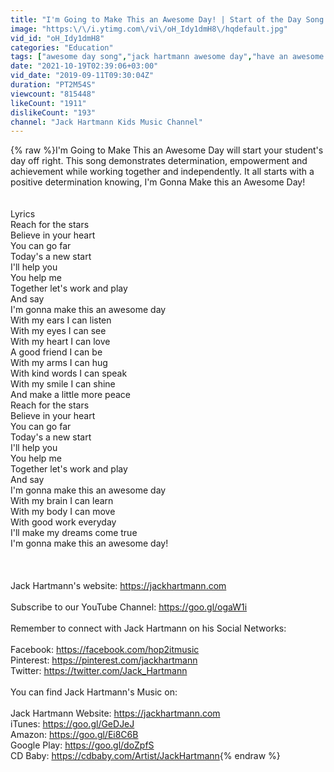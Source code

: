 ```yaml
---
title: "I'm Going to Make This an Awesome Day! | Start of the Day Song for Kids | Jack Hartmann"
image: "https:\/\/i.ytimg.com\/vi\/oH_Idy1dmH8\/hqdefault.jpg"
vid_id: "oH_Idy1dmH8"
categories: "Education"
tags: ["awesome day song","jack hartmann awesome day","have an awesome day song"]
date: "2021-10-19T02:39:06+03:00"
vid_date: "2019-09-11T09:30:04Z"
duration: "PT2M54S"
viewcount: "815448"
likeCount: "1911"
dislikeCount: "193"
channel: "Jack Hartmann Kids Music Channel"
---
```

{% raw %}I'm Going to Make This an Awesome Day will start your student's day off right. This song demonstrates determination, empowerment and achievement while working together and independently.  It all starts with a positive determination knowing, I'm Gonna Make this an Awesome Day!<br /><br /><br />Lyrics<br />Reach for the stars<br />Believe in your heart<br />You can go far<br />Today's a new start<br />I'll help you<br />You help me<br />Together let's work and play<br />And say<br />I'm gonna make this an awesome day<br />With my ears I can listen<br />With my eyes I can see<br />With my heart I can love<br />A good friend I can be<br />With my arms I can hug<br />With kind words I can speak<br />With my smile I can shine<br />And make a little more peace<br />Reach for the stars<br />Believe in your heart<br />You can go far<br />Today's a new start<br />I'll help you<br />You help me<br />Together let's work and play<br />And say<br />I'm gonna make this an awesome day<br />With my brain I can learn<br />With my body I can move<br />With good work everyday<br />I'll make my dreams come true<br />I'm gonna make this an awesome day!<br /><br /><br /><br />Jack Hartmann's website: <a rel="nofollow" target="blank" href="https://jackhartmann.com">https://jackhartmann.com</a><br /><br />Subscribe to our YouTube Channel: <a rel="nofollow" target="blank" href="https://goo.gl/ogaW1i">https://goo.gl/ogaW1i</a><br /><br />Remember to connect with Jack Hartmann on his Social Networks:<br /><br />Facebook: <a rel="nofollow" target="blank" href="https://facebook.com/hop2itmusic">https://facebook.com/hop2itmusic</a><br />Pinterest: <a rel="nofollow" target="blank" href="https://pinterest.com/jackhartmann">https://pinterest.com/jackhartmann</a><br />Twitter: <a rel="nofollow" target="blank" href="https://twitter.com/Jack_Hartmann">https://twitter.com/Jack_Hartmann</a><br /><br />You can find Jack Hartmann's Music on:<br /><br />Jack Hartmann Website: <a rel="nofollow" target="blank" href="https://jackhartmann.com">https://jackhartmann.com</a><br />iTunes: <a rel="nofollow" target="blank" href="https://goo.gl/GeDJeJ">https://goo.gl/GeDJeJ</a><br />Amazon: <a rel="nofollow" target="blank" href="https://goo.gl/Ei8C6B">https://goo.gl/Ei8C6B</a><br />Google Play: <a rel="nofollow" target="blank" href="https://goo.gl/doZpfS">https://goo.gl/doZpfS</a><br />CD Baby: <a rel="nofollow" target="blank" href="https://cdbaby.com/Artist/JackHartmann">https://cdbaby.com/Artist/JackHartmann</a>{% endraw %}
